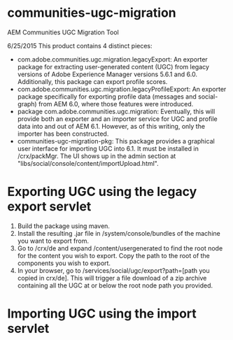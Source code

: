 # communities-ugc-migration
AEM Communities UGC Migration Tool

6/25/2015
This product contains 4 distinct pieces:
- com.adobe.communities.ugc.migration.legacyExport: An exporter package for extracting user-generated content (UGC) from legacy versions of Adobe Experience Manager versions 5.6.1 and 6.0. Additionally, this package can export profile scores.
- com.adobe.communities.ugc.migration.legacyProfileExport: An exporter package specifically for exporting profile data (messages and social-graph) from AEM 6.0, where those features were introduced.
- package com.adobe.communities.ugc.migration: Eventually, this will provide both an exporter and an importer service for UGC and profile data into and out of AEM 6.1. However, as of this writing, only the importer has been constructed.
- communities-ugc-migration-pkg: This package provides a graphical user interface for importing UGC into 6.1. It must be installed in /crx/packMgr. The UI shows up in the admin section at "libs/social/console/content/importUpload.html".

# Exporting UGC using the legacy export servlet
1. Build the package using maven. 
2. Install the resulting .jar file in /system/console/bundles of the machine you want to export from.
3. Go to /crx/de and expand /content/usergenerated to find the root node for the content you wish to export. Copy the path to the root of the components you wish to export.
4. In your browser, go to /services/social/ugc/export?path=[path you copied in crx/de]. This will trigger a file download of a zip archive containing all the UGC at or below the root node path you provided.

# Importing UGC using the import servlet

